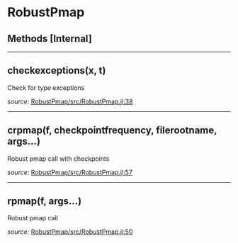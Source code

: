 # RobustPmap


## Methods [Internal]

---

<a id="method__checkexceptions.1" class="lexicon_definition"></a>
## checkexceptions(x,  t)
Check for type exceptions

*source:*
[RobustPmap/src/RobustPmap.jl:38](https://github.com/madsjulia/RobustPmap.jl/tree/b14c5e2d613e51b1bc9f4997732d0701b9d809c8/src/RobustPmap.jl#L38)

---

<a id="method__crpmap.1" class="lexicon_definition"></a>
## crpmap(f,  checkpointfrequency,  filerootname,  args...)
Robust pmap call with checkpoints

*source:*
[RobustPmap/src/RobustPmap.jl:57](https://github.com/madsjulia/RobustPmap.jl/tree/b14c5e2d613e51b1bc9f4997732d0701b9d809c8/src/RobustPmap.jl#L57)

---

<a id="method__rpmap.1" class="lexicon_definition"></a>
## rpmap(f,  args...)
Robust pmap call

*source:*
[RobustPmap/src/RobustPmap.jl:50](https://github.com/madsjulia/RobustPmap.jl/tree/b14c5e2d613e51b1bc9f4997732d0701b9d809c8/src/RobustPmap.jl#L50)

